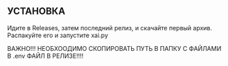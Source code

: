 ## УСТАНОВКА

Идите в Releases, затем последний релиз, и скачайте первый архив.
Распакуйте его и запустите xai.py

ВАЖНО!!! НЕОБХООДИМО СКОПИРОВАТЬ ПУТЬ В ПАПКУ С ФАЙЛАМИ В .env ФАЙЛ В РЕЛИЗЕ!!!!